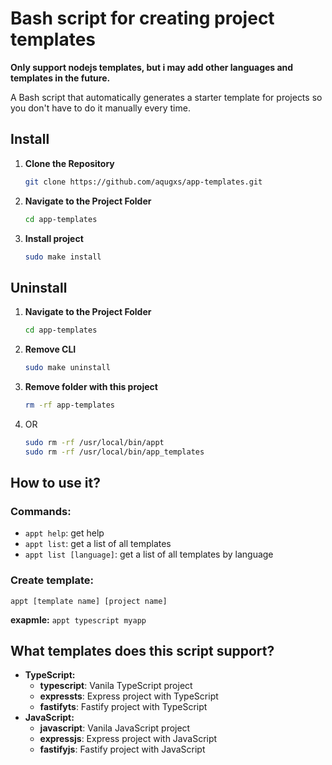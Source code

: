 # Bash script for creating project templates

**Only support nodejs templates, but i may add other languages and templates in the future.**

A Bash script that automatically generates a starter template for projects so you don't have to do it manually every time.

## Install

1. **Clone the Repository**

   ```bash
   git clone https://github.com/aqugxs/app-templates.git
   ```

2. **Navigate to the Project Folder**

   ```bash
   cd app-templates
   ```

3. **Install project**

   ```bash
   sudo make install
   ```

## Uninstall

1. **Navigate to the Project Folder**

   ```bash
   cd app-templates
   ```

2. **Remove CLI**

   ```bash
   sudo make uninstall
   ```

3. **Remove folder with this project**
   ```bash
   rm -rf app-templates
   ```
4. OR
   ```bash
   sudo rm -rf /usr/local/bin/appt
   sudo rm -rf /usr/local/bin/app_templates
   ```

## How to use it?

### Commands:
   - `appt help`: get help
   - `appt list`: get a list of all templates
   - `appt list [language]`: get a list of all templates by language

### Create template:
   `appt [template name] [project name]`
   
   **exapmle:** `appt typescript myapp`

## What templates does this script support? <a id="templates"></a>

- **TypeScript:**
  - **typescript**: Vanila TypeScript project
  - **expressts**: Express project with TypeScript
  - **fastifyts**: Fastify project with TypeScript
- **JavaScript:**
  - **javascript**: Vanila JavaScript project
  - **expressjs**: Express project with JavaScript
  - **fastifyjs**: Fastify project with JavaScript
